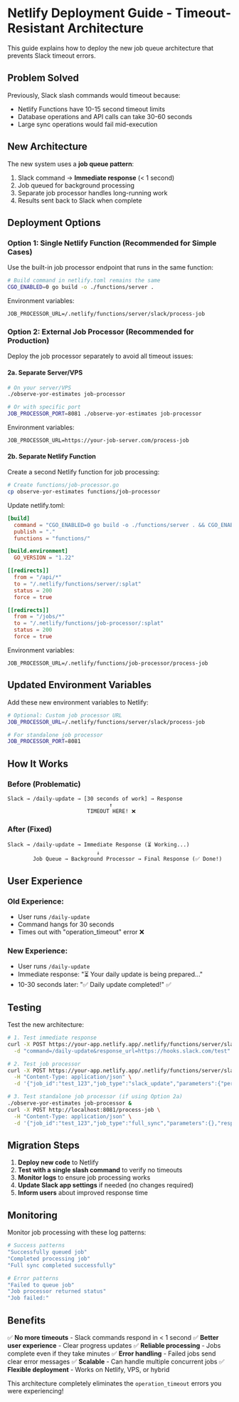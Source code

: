 # Netlify Deployment Guide - Timeout-Resistant Architecture

This guide explains how to deploy the new job queue architecture that prevents Slack timeout errors.

## Problem Solved

Previously, Slack slash commands would timeout because:
- Netlify Functions have 10-15 second timeout limits
- Database operations and API calls can take 30-60 seconds
- Large sync operations would fail mid-execution

## New Architecture

The new system uses a **job queue pattern**:
1. Slack command → **Immediate response** (< 1 second)
2. Job queued for background processing
3. Separate job processor handles long-running work
4. Results sent back to Slack when complete

## Deployment Options

### Option 1: Single Netlify Function (Recommended for Simple Cases)

Use the built-in job processor endpoint that runs in the same function:

```bash
# Build command in netlify.toml remains the same
CGO_ENABLED=0 go build -o ./functions/server .
```

Environment variables:
```
JOB_PROCESSOR_URL=/.netlify/functions/server/slack/process-job
```

### Option 2: External Job Processor (Recommended for Production)

Deploy the job processor separately to avoid all timeout issues:

#### 2a. Separate Server/VPS
```bash
# On your server/VPS
./observe-yor-estimates job-processor

# Or with specific port
JOB_PROCESSOR_PORT=8081 ./observe-yor-estimates job-processor
```

Environment variables:
```
JOB_PROCESSOR_URL=https://your-job-server.com/process-job
```

#### 2b. Separate Netlify Function
Create a second Netlify function for job processing:

```bash
# Create functions/job-processor.go
cp observe-yor-estimates functions/job-processor
```

Update netlify.toml:
```toml
[build]
  command = "CGO_ENABLED=0 go build -o ./functions/server . && CGO_ENABLED=0 go build -o ./functions/job-processor ."
  publish = "."
  functions = "functions/"

[build.environment]
  GO_VERSION = "1.22"

[[redirects]]
  from = "/api/*"
  to = "/.netlify/functions/server/:splat"
  status = 200
  force = true

[[redirects]]
  from = "/jobs/*"
  to = "/.netlify/functions/job-processor/:splat"
  status = 200
  force = true
```

Environment variables:
```
JOB_PROCESSOR_URL=/.netlify/functions/job-processor/process-job
```

## Updated Environment Variables

Add these new environment variables to Netlify:

```bash
# Optional: Custom job processor URL
JOB_PROCESSOR_URL=/.netlify/functions/server/slack/process-job

# For standalone job processor
JOB_PROCESSOR_PORT=8081
```

## How It Works

### Before (Problematic)
```
Slack → /daily-update → [30 seconds of work] → Response
                                ↑
                         TIMEOUT HERE! ❌
```

### After (Fixed)
```
Slack → /daily-update → Immediate Response (⏳ Working...)
                            ↓
        Job Queue → Background Processor → Final Response (✅ Done!)
```

## User Experience

### Old Experience:
- User runs `/daily-update`
- Command hangs for 30 seconds
- Times out with "operation_timeout" error ❌

### New Experience:
- User runs `/daily-update`
- Immediate response: "⏳ Your daily update is being prepared..."
- 10-30 seconds later: "✅ Daily update completed!" ✅

## Testing

Test the new architecture:

```bash
# 1. Test immediate response
curl -X POST https://your-app.netlify.app/.netlify/functions/server/slack/update \
  -d "command=/daily-update&response_url=https://hooks.slack.com/test"

# 2. Test job processor
curl -X POST https://your-app.netlify.app/.netlify/functions/server/slack/process-job \
  -H "Content-Type: application/json" \
  -d '{"job_id":"test_123","job_type":"slack_update","parameters":{"period":"daily"},"response_url":"","user_info":"test user"}'

# 3. Test standalone job processor (if using Option 2a)
./observe-yor-estimates job-processor &
curl -X POST http://localhost:8081/process-job \
  -H "Content-Type: application/json" \
  -d '{"job_id":"test_123","job_type":"full_sync","parameters":{},"response_url":"","user_info":"test user"}'
```

## Migration Steps

1. **Deploy new code** to Netlify
2. **Test with a single slash command** to verify no timeouts
3. **Monitor logs** to ensure job processing works
4. **Update Slack app settings** if needed (no changes required)
5. **Inform users** about improved response time

## Monitoring

Monitor job processing with these log patterns:

```bash
# Success patterns
"Successfully queued job"
"Completed processing job"
"Full sync completed successfully"

# Error patterns
"Failed to queue job"
"Job processor returned status"
"Job failed:"
```

## Benefits

✅ **No more timeouts** - Slack commands respond in < 1 second
✅ **Better user experience** - Clear progress updates
✅ **Reliable processing** - Jobs complete even if they take minutes
✅ **Error handling** - Failed jobs send clear error messages
✅ **Scalable** - Can handle multiple concurrent jobs
✅ **Flexible deployment** - Works on Netlify, VPS, or hybrid

This architecture completely eliminates the `operation_timeout` errors you were experiencing! 